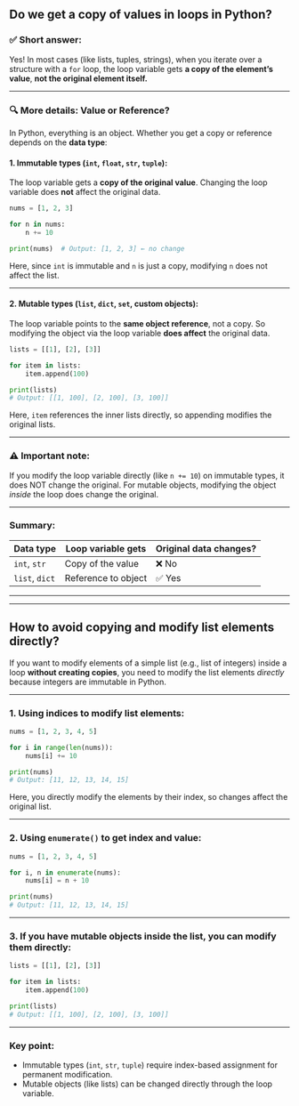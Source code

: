 ## Do we get a copy of values in loops in Python?

### ✅ Short answer:

Yes! In most cases (like lists, tuples, strings), when you iterate over a structure with a `for` loop, the loop variable gets **a copy of the element’s value**, **not the original element itself.**

---

### 🔍 More details: Value or Reference?

In Python, everything is an object. Whether you get a copy or reference depends on the **data type**:

#### 1. Immutable types (`int`, `float`, `str`, `tuple`):

The loop variable gets a **copy of the original value**. Changing the loop variable does **not** affect the original data.

```python
nums = [1, 2, 3]

for n in nums:
    n += 10

print(nums)  # Output: [1, 2, 3] ← no change
```

Here, since `int` is immutable and `n` is just a copy, modifying `n` does not affect the list.

---

#### 2. Mutable types (`list`, `dict`, `set`, custom objects):

The loop variable points to the **same object reference**, not a copy. So modifying the object via the loop variable **does affect** the original data.

```python
lists = [[1], [2], [3]]

for item in lists:
    item.append(100)

print(lists)
# Output: [[1, 100], [2, 100], [3, 100]]
```

Here, `item` references the inner lists directly, so appending modifies the original lists.

---

### ⚠️ Important note:

If you modify the loop variable directly (like `n += 10`) on immutable types, it does NOT change the original. For mutable objects, modifying the object *inside* the loop does change the original.

---

### Summary:

| Data type      | Loop variable gets  | Original data changes? |
| -------------- | ------------------- | ---------------------- |
| `int`, `str`   | Copy of the value   | ❌ No                   |
| `list`, `dict` | Reference to object | ✅ Yes                  |

---

---

## How to avoid copying and modify list elements directly?

If you want to modify elements of a simple list (e.g., list of integers) inside a loop **without creating copies**, you need to modify the list elements *directly* because integers are immutable in Python.

---

### 1. Using indices to modify list elements:

```python
nums = [1, 2, 3, 4, 5]

for i in range(len(nums)):
    nums[i] += 10

print(nums)
# Output: [11, 12, 13, 14, 15]
```

Here, you directly modify the elements by their index, so changes affect the original list.

---

### 2. Using `enumerate()` to get index and value:

```python
nums = [1, 2, 3, 4, 5]

for i, n in enumerate(nums):
    nums[i] = n + 10

print(nums)
# Output: [11, 12, 13, 14, 15]
```

---

### 3. If you have mutable objects inside the list, you can modify them directly:

```python
lists = [[1], [2], [3]]

for item in lists:
    item.append(100)

print(lists)
# Output: [[1, 100], [2, 100], [3, 100]]
```

---

### Key point:

* Immutable types (`int`, `str`, `tuple`) require index-based assignment for permanent modification.
* Mutable objects (like lists) can be changed directly through the loop variable.
